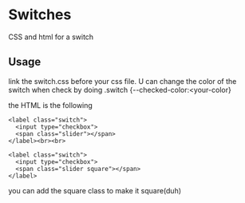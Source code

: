 # Switches
CSS and html for a switch
## Usage
link the switch.css before your css file. U can change the color of the switch when check by doing .switch {--checked-color:<your-color}

the HTML is the following
```
<label class="switch">
  <input type="checkbox">
  <span class="slider"></span>
</label><br><br>

<label class="switch">
  <input type="checkbox">
  <span class="slider square"></span>
</label>
```

you can add the square class to make it square(duh)
